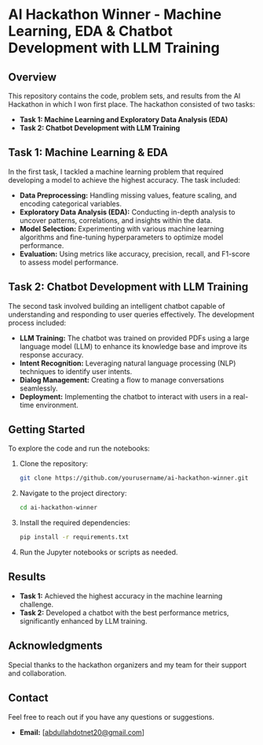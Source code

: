 # AI Hackathon Winner - Machine Learning, EDA & Chatbot Development with LLM Training

## Overview

This repository contains the code, problem sets, and results from the AI Hackathon in which I won first place. The hackathon consisted of two tasks:

- **Task 1: Machine Learning and Exploratory Data Analysis (EDA)**
- **Task 2: Chatbot Development with LLM Training**

## Task 1: Machine Learning & EDA

In the first task, I tackled a machine learning problem that required developing a model to achieve the highest accuracy. The task included:

- **Data Preprocessing:** Handling missing values, feature scaling, and encoding categorical variables.
- **Exploratory Data Analysis (EDA):** Conducting in-depth analysis to uncover patterns, correlations, and insights within the data.
- **Model Selection:** Experimenting with various machine learning algorithms and fine-tuning hyperparameters to optimize model performance.
- **Evaluation:** Using metrics like accuracy, precision, recall, and F1-score to assess model performance.


## Task 2: Chatbot Development with LLM Training

The second task involved building an intelligent chatbot capable of understanding and responding to user queries effectively. The development process included:

- **LLM Training:** The chatbot was trained on provided PDFs using a large language model (LLM) to enhance its knowledge base and improve its response accuracy.
- **Intent Recognition:** Leveraging natural language processing (NLP) techniques to identify user intents.
- **Dialog Management:** Creating a flow to manage conversations seamlessly.
- **Deployment:** Implementing the chatbot to interact with users in a real-time environment.



## Getting Started

To explore the code and run the notebooks:

1. Clone the repository:
    ```bash
    git clone https://github.com/yourusername/ai-hackathon-winner.git
    ```
2. Navigate to the project directory:
    ```bash
    cd ai-hackathon-winner
    ```
3. Install the required dependencies:
    ```bash
    pip install -r requirements.txt
    ```
4. Run the Jupyter notebooks or scripts as needed.

## Results

- **Task 1:** Achieved the highest accuracy in the machine learning challenge.
- **Task 2:** Developed a chatbot with the best performance metrics, significantly enhanced by LLM training.

## Acknowledgments

Special thanks to the hackathon organizers and my team for their support and collaboration.

## Contact

Feel free to reach out if you have any questions or suggestions.

- **Email:** [abdullahdotnet20@gmail.com]

